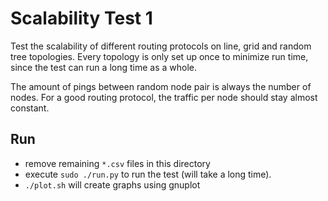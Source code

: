 # Scalability Test 1

Test the scalability of different routing protocols on line, grid and random tree topologies.
Every topology is only set up once to minimize run time, since the test can run a long time as a whole.

The amount of pings between random node pair is always the number of nodes. For a good routing protocol, the traffic per node should stay almost constant.

## Run

* remove remaining `*.csv` files in this directory
* execute `sudo ./run.py` to run the test (will take a long time).
* `./plot.sh` will create graphs using gnuplot
